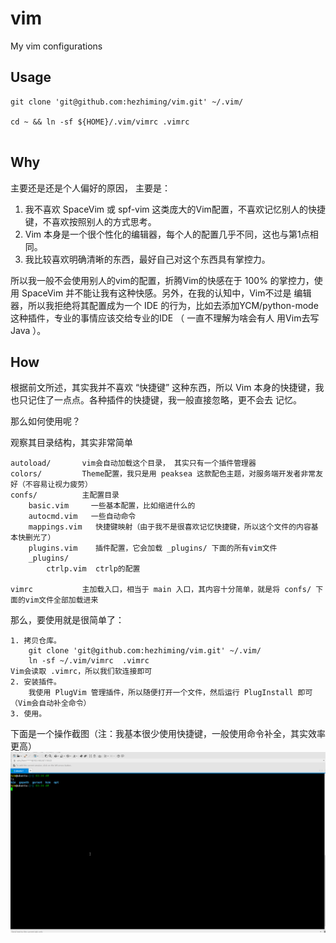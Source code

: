# vim
My vim configurations

## Usage
```
git clone 'git@github.com:hezhiming/vim.git' ~/.vim/

cd ~ && ln -sf ${HOME}/.vim/vimrc .vimrc


```

## Why
主要还是还是个人偏好的原因， 主要是：

1. 我不喜欢 SpaceVim 或 spf-vim 这类庞大的Vim配置，不喜欢记忆别人的快捷键，不喜欢按照别人的方式思考。
2. Vim 本身是一个很个性化的编辑器，每个人的配置几乎不同，这也与第1点相同。
3. 我比较喜欢明确清晰的东西，最好自己对这个东西具有掌控力。

所以我一般不会使用别人的vim的配置，折腾Vim的快感在于 100% 的掌控力，使用 SpaceVim 并不能让我有这种快感。另外，在我的认知中，Vim不过是
编辑器，所以我拒绝将其配置成为一个 IDE 的行为，比如去添加YCM/python-mode这种插件，专业的事情应该交给专业的IDE （ 一直不理解为啥会有人
用Vim去写Java ）。

## How
根据前文所述，其实我并不喜欢 “快捷键” 这种东西，所以 Vim 本身的快捷键，我也只记住了一点点。各种插件的快捷键，我一般直接忽略，更不会去
记忆。

那么如何使用呢？

观察其目录结构，其实非常简单
```
autoload/       vim会自动加载这个目录， 其实只有一个插件管理器
colors/         Theme配置，我只是用 peaksea 这款配色主题，对服务端开发者非常友好（不容易让视力疲劳）
confs/          主配置目录
    basic.vim     一些基本配置，比如缩进什么的
    autocmd.vim   一些自动命令
    mappings.vim   快捷键映射（由于我不是很喜欢记忆快捷键，所以这个文件的内容基本快删光了）
    plugins.vim    插件配置，它会加载 _plugins/ 下面的所有vim文件
    _plugins/
        ctrlp.vim  ctrlp的配置

vimrc           主加载入口，相当于 main 入口，其内容十分简单，就是将 confs/ 下面的vim文件全部加载进来
```

那么，要使用就是很简单了：
```
1. 拷贝仓库。
    git clone 'git@github.com:hezhiming/vim.git' ~/.vim/
    ln -sf ~/.vim/vimrc  .vimrc                                     Vim会读取 .vimrc，所以我们软连接即可
2. 安装插件。
    我使用 PlugVim 管理插件，所以随便打开一个文件，然后运行 PlugInstall 即可 （Vim会自动补全命令）
3. 使用。
```

下面是一个操作截图（注：我基本很少使用快捷键，一般使用命令补全，其实效率更高）
![example](./how_to_do.gif)